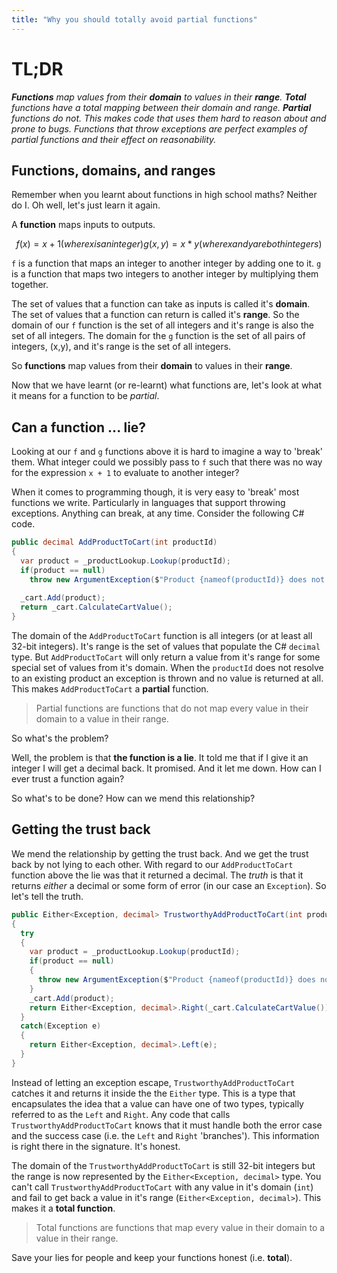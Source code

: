 ```yaml
---
title: "Why you should totally avoid partial functions"
---
```


# TL;DR

_**Functions** map values from their **domain** to values in their **range**. **Total** functions have a total mapping between their domain and range. **Partial** functions do not. This makes code that uses them hard to reason about and prone to bugs. Functions that throw exceptions are perfect examples of partial functions and their effect on reasonability._

## Functions, domains, and ranges

Remember when you learnt about functions in high school maths? Neither do I. Oh well, let's just learn it again.

A **function** maps inputs to outputs.

```math
f(x) = x + 1                   (where x is an integer)
g(x,y) = x*y                   (where x and y are both integers)
```

`f` is a function that maps an integer to another integer by adding one to it. `g` is a function that maps two integers to another integer by multiplying them together.

The set of values that a function can take as inputs is called it's **domain**. The set of values that a function can return is called it's **range**. So the domain of our `f` function is the set of all integers and it's range is also the set of all integers. The domain for the `g` function is the set of all pairs of integers, (x,y), and it's range is the set of all integers.

So **functions** map values from their **domain** to values in their **range**.

Now that we have learnt (or re-learnt) what functions are, let's look at what it means for a function to be *partial*.

## Can a function ... lie?

Looking at our `f` and `g` functions above it is hard to imagine a way to 'break' them. What integer could we possibly pass to `f` such that there was no way for the expression `x + 1` to evaluate to another integer?

When it comes to programming though, it is very easy to 'break' most functions we write. Particularly in languages that support throwing exceptions. Anything can break, at any time. Consider the following C# code.

```csharp
public decimal AddProductToCart(int productId)
{
  var product = _productLookup.Lookup(productId);
  if(product == null) 
    throw new ArgumentException($"Product {nameof(productId)} does not exist")
  
  _cart.Add(product);
  return _cart.CalculateCartValue();
}
```

The domain of the `AddProductToCart` function is all integers (or at least all 32-bit integers). It's range is the set of values that populate the C# `decimal` type. But `AddProductToCart` will only return a value from it's range for some special set of values from it's domain. When the `productId` does not resolve to an existing product an exception is thrown and no value is returned at all. This makes `AddProductToCart` a **partial** function.

> Partial functions are functions that do not map every value in their domain to a value in their range.

So what's the problem?

Well, the problem is that **the function is a lie**. It told me that if I give it an integer I will get a decimal back. It promised. And it let me down. How can I ever trust a function again?

So what's to be done? How can we mend this relationship?

## Getting the trust back

We mend the relationship by getting the trust back. And we get the trust back by not lying to each other. With regard to our `AddProductToCart` function above the lie was that it returned a decimal. The *truth* is that it returns *either* a decimal or some form of error (in our case an `Exception`). So let's tell the truth.

```csharp
public Either<Exception, decimal> TrustworthyAddProductToCart(int productId)
{
  try
  {
    var product = _productLookup.Lookup(productId);
    if(product == null)
    {
      throw new ArgumentException($"Product {nameof(productId)} does not exist");
    }
    _cart.Add(product);
    return Either<Exception, decimal>.Right(_cart.CalculateCartValue());
  }
  catch(Exception e)
  {
    return Either<Exception, decimal>.Left(e);
  }
}
```

Instead of letting an exception escape, `TrustworthyAddProductToCart` catches it and returns it inside the the `Either` type. This is a type that encapsulates the idea that a value can have one of two types, typically referred to as the `Left` and `Right`. Any code that calls `TrustworthyAddProductToCart` knows that it must handle both the error case and the success case (i.e. the `Left` and `Right` 'branches'). This information is right there in the signature. It's honest.

The domain of the `TrustworthyAddProductToCart` is still 32-bit integers but the range is now represented by the `Either<Exception, decimal>` type. You can't call `TrustworthyAddProductToCart` with any value in it's domain (`int`) and fail to get back a value in it's range (`Either<Exception, decimal>`). This makes it a **total function**.

> Total functions are functions that map every value in their domain to a value in their range.

Save your lies for people and keep your functions honest (i.e. **total**).
